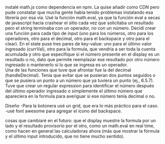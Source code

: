 instalé math.js como dependencia en npm. La quise añadir como CDN pero pude constatar que mucha gente había tenido problemas instalando esa librería por esa vía.
Usé la función math.eval, ya que la función eval a secas de javascript hacía crashear el sitio cada vez que solicitaba un resultado pero el string terminaba con un operador, no con un número.
Decidí crear una función para cada tipo de input (uno para los números, otro para los operadores, otro para el decimal, otro para el backspace y otro para el clear).
En el state puse tres pares de key-value: uno para el último valor ingresado (currVal), otro para la formula, que vendría a ser toda la cuenta acumulada y otro que especifique si el número presente en el display es un resultado o no, dato que permite reemplazar ese resultado por otro número ingresado o mantenerlo si lo que se ingresa es un operador.   
Una de las funciones que tuve que afrontar fue la del decimal (handleDecimal). Tenía que evitar que se pusieran dos puntos seguidos o que se pusiera un punto a un número que ya tuviera un punto (ej., 6.5.7). Tuve que crear un regular expression para identificar el número después del último operador ingresado o simplemente el último número que apareciera en la formula para averiguar si ese número tenía decimal o no. 

Diseño
-Para la botonera usé un grid, que era lo más práctico para el caso.
-usé font awesome para agregar el ícono del backspace.

cosas que cambiaré en el futuro:
que el display muestre la formula por un lado y el resultado provisorio por el otro, como un math.eval en real time, como hacen en general las calculadoras ahora (más que mostrar
la fórmula y el último input introducido, que no tiene mucho sentido).
